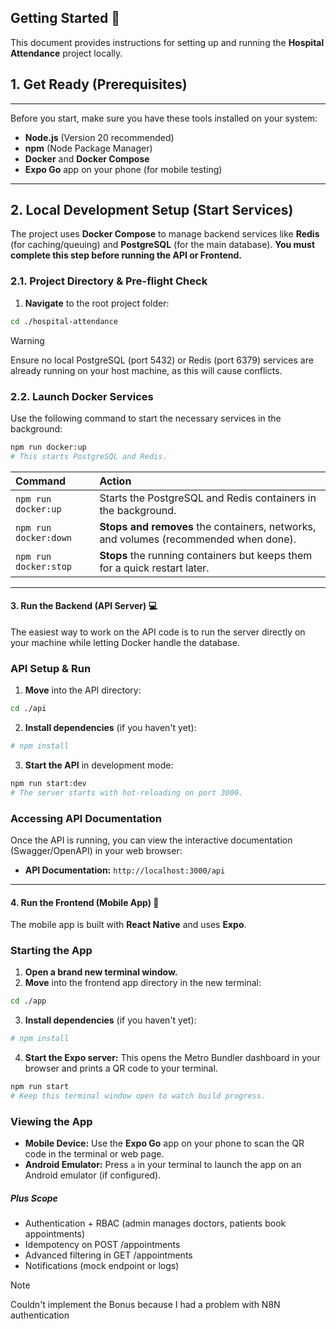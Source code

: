 ## Getting Started 🚀

This document provides instructions for setting up and running the **Hospital Attendance** project locally.

## 1. Get Ready (Prerequisites)

---

Before you start, make sure you have these tools installed on your system:

- **Node.js** (Version 20 recommended)
- **npm** (Node Package Manager)
- **Docker** and **Docker Compose**
- **Expo Go** app on your phone (for mobile testing)

---

## 2. Local Development Setup (Start Services)

The project uses **Docker Compose** to manage backend services like **Redis** (for caching/queuing) and **PostgreSQL** (for the main database). **You must complete this step before running the API or Frontend.**

### 2.1. Project Directory & Pre-flight Check

1. **Navigate** to the root project folder:

```bash
cd ./hospital-attendance
```

> [!Warning]
> Ensure no local PostgreSQL (port 5432) or Redis (port 6379) services are already running on your host machine, as this will cause conflicts.

### 2.2. Launch Docker Services

Use the following command to start the necessary services in the background:

```bash
npm run docker:up
# This starts PostgreSQL and Redis.
```

| Command               | Action                                                                               |
| :-------------------- | :----------------------------------------------------------------------------------- |
| `npm run docker:up`   | Starts the PostgreSQL and Redis containers in the background.                        |
| `npm run docker:down` | **Stops and removes** the containers, networks, and volumes (recommended when done). |
| `npm run docker:stop` | **Stops** the running containers but keeps them for a quick restart later.           |

---

#### 3. Run the Backend (API Server) 💻

The easiest way to work on the API code is to run the server directly on your machine while letting Docker handle the database.

### API Setup & Run

1. **Move** into the API directory:

```bash
cd ./api
```

2. **Install dependencies** (if you haven't yet):

```bash
# npm install
```

3. **Start the API** in development mode:

```bash
npm run start:dev
# The server starts with hot-reloading on port 3000.
```

### Accessing API Documentation

Once the API is running, you can view the interactive documentation (Swagger/OpenAPI) in your web browser:

- **API Documentation:** `http://localhost:3000/api`

---

#### 4. Run the Frontend (Mobile App) 📱

The mobile app is built with **React Native** and uses **Expo**.

### Starting the App

1. **Open a brand new terminal window.**
2. **Move** into the frontend app directory in the new terminal:

```bash
cd ./app
```

3. **Install dependencies** (if you haven't yet):

```bash
# npm install
```

4. **Start the Expo server:** This opens the Metro Bundler dashboard in your browser and prints a QR code to your terminal.

```bash
npm run start
# Keep this terminal window open to watch build progress.
```

### Viewing the App

- **Mobile Device:** Use the **Expo Go** app on your phone to scan the QR code in the terminal or web page.
- **Android Emulator:** Press `a` in your terminal to launch the app on an Android emulator (if configured).

##### Plus Scope

- Authentication + RBAC (admin manages doctors, patients book appointments)
- Idempotency on POST /appointments
- Advanced filtering in GET /appointments
- Notifications (mock endpoint or logs)

> [!Note]
> Couldn't implement the Bonus because I had a problem with N8N authentication

